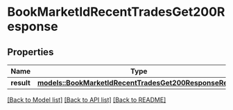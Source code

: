 # BookMarketIdRecentTradesGet200Response

## Properties

Name | Type | Description | Notes
------------ | ------------- | ------------- | -------------
**result** | [**models::BookMarketIdRecentTradesGet200ResponseResult**](_book__market_id__recent_trades_get_200_response_result.md) |  | 

[[Back to Model list]](../README.md#documentation-for-models) [[Back to API list]](../README.md#documentation-for-api-endpoints) [[Back to README]](../README.md)


